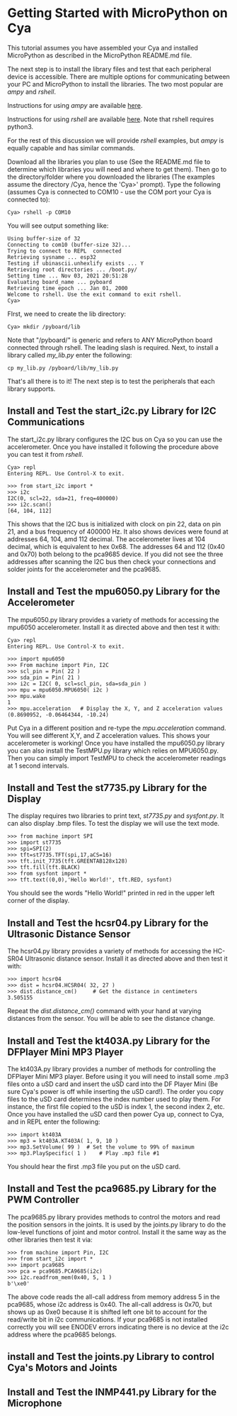 # Getting Started with MicroPython on Cya

This tutorial assumes you have assembled your Cya and installed MicroPython as described in the MicroPython README.md file.

The next step is to install the library files and test that each peripheral device is accessible. There are multiple options for communicating between your PC and MicroPython to install the libraries. The two most popular are _ampy_ and _rshell_.

Instructions for using _ampy_ are available [here](https://pypi.org/project/adafruit-ampy/).

Instructions for using _rshell_ are available [here](https://pypi.org/project/rshell/). Note that rshell requires python3.

For the rest of this discussion we will provide _rshell_ examples, but _ampy_ is equally capable and has similar commands.

Download all the libraries you plan to use (See the README.md file to determine which libraries you will need and where to get them). Then go to the directory/folder where you  downloaded the libraries (The examples assume the directory /Cya, hence the 'Cya>' prompt). Type the following (assumes Cya is connected to COM10 - use the COM port your Cya is connected to):

 	Cya> rshell -p COM10

You will see output something like:

	Using buffer-size of 32
	Connecting to com10 (buffer-size 32)...
	Trying to connect to REPL  connected
	Retrieving sysname ... esp32
	Testing if ubinascii.unhexlify exists ... Y
	Retrieving root directories ... /boot.py/
	Setting time ... Nov 03, 2021 20:51:28
	Evaluating board_name ... pyboard
  	Retrieving time epoch ... Jan 01, 2000
	Welcome to rshell. Use the exit command to exit rshell.
	Cya>

FIrst, we need to create the lib directory:

	Cya> mkdir /pyboard/lib
	
Note that "/pyboard/" is generic and refers to ANY MicroPython board connected through rshell. The leading slash is required. Next, to install a library called _my_lib.py_ enter the following:

	cp my_lib.py /pyboard/lib/my_lib.py
	
That's all there is to it! The next step is to test the peripherals that each library supports.

## Install and Test the start_i2c.py Library for I2C Communications

The start_i2c.py library configures the I2C bus on Cya so you can use the accelerometer. Once you have installed it following the procedure above you can test it from _rshell_.

	Cya> repl
	Entering REPL. Use Control-X to exit.
	
	>>> from start_i2c import *
	>>> i2c
	I2C(0, scl=22, sda=21, freq=400000)
	>>> i2c.scan()
	[64, 104, 112]
	
This shows that the I2C bus is initialized with clock on pin 22, data on pin 21, and a bus frequency of 400000 Hz. It also shows devices were found at addresses 64, 104, amd 112 decimal. The accelerometer lives at 104 decimal, which is equivalent to hex 0x68. The addresses 64 and 112 (0x40 and 0x70) both belong to the pca9685 device. If you did not see the three addresses after scanning the I2C bus then check your connections and solder joints for the accelerometer and the pca9685.

## Install and Test the mpu6050.py Library for the Accelerometer

The mpu6050.py library provides a variety of methods for accessing the mpu6050 accelerometer. Install it as directed above and then test it with:

	Cya> repl
	Entering REPL. Use Control-X to exit.
	
	>>> import mpu6050
	>>> From machine import Pin, I2C
	>>> scl_pin = Pin( 22 )
	>>> sda_pin = Pin( 21 )
	>>> i2c = I2C( 0, scl=scl_pin, sda=sda_pin )
	>>> mpu = mpu6050.MPU6050( i2c )
	>>> mpu.wake
	1
	>>> mpu.acceleration   # Display the X, Y, and Z acceleration values
	(0.8690952, -0.06464344, -10.24)
	
Put Cya in a different position and re-type the _mpu.acceleration_ command. You will see different X,Y, and Z acceleration values. This shows your accelerometer is working!
Once you have installed the mpu6050.py library you can also install the TestMPU.py library which relies on MPU6050.py. Then you can simply import TestMPU to check the accelerometer readings at 1 second intervals.

## Install and Test the st7735.py Library for the Display

The display requires two libraries to print text, _st7735.py_ and _sysfont.py_. It can also display .bmp files. To test the display we will use the text mode.

	>>> from machine import SPI
	>>> import st7735
	>>> spi=SPI(2)
	>>> tft=st7735.TFT(spi,17,aCS=16)
	>>> tft.init_7735(tft.GREENTAB128x128)
	>>> tft.fill(tft.BLACK)
	>>> from sysfont import *
	>>> tft.text((0,0),'Hello World!', tft.RED, sysfont)

You should see the words "Hello World!" printed in red in the upper left corner of the display.

## Install and Test the hcsr04.py Library for the Ultrasonic Distance Sensor

The hcsr04.py library provides a variety of methods for accessing the HC-SR04 Ultrasonic distance sensor. Install it as directed above and then test it with:

	>>> import hcsr04
	>>> dist = hcsr04.HCSR04( 32, 27 )
	>>> dist.distance_cm()     # Get the distance in centimeters
	3.505155
	
Repeat the _dist.distance_cm()_ command with your hand at varying distances from the sensor. You will be able to see the distance change.

## Install and Test the kt403A.py Library for the DFPlayer Mini MP3 Player

The kt403A.py library provides a number of methods for controlling the DFPlayer Mini MP3 player. Before using it you will need to install some .mp3 files onto a uSD card and insert the uSD card into the DF Player Mini (Be sure Cya's power is off while inserting the uSD card!). The order you copy files to the uSD card determines the index number used to play them. For instance, the first file copied to the uSD is index 1, the second index 2, etc. Once you have installed the uSD card then power Cya up, connect to Cya, and in REPL enter the following:

	>>> import kt403A
	>>> mp3 = kt403A.KT403A( 1, 9, 10 )
	>>> mp3.SetVolume( 99 )  # Set the volume to 99% of maximum
	>>> mp3.PlaySpecific( 1 )    # Play .mp3 file #1

You should hear the first .mp3 file you put on the uSD card.

## Install and Test the pca9685.py Library for the PWM Controller

The pca9685.py library provides methods to control the motors and read the position sensors in the joints. It is used by the joints.py library to do the low-level functions of joint and motor control. Install it the same way as the other libraries then test it via:

	>>> from machine import Pin, I2C
	>>> from start_i2c import *
	>>> import pca9685
	>>> pca = pca9685.PCA9685(i2c)
	>>> i2c.readfrom_mem(0x40, 5, 1 )
	b'\xe0'
	
The above code reads the all-call address from memory address 5 in the pca9685, whose i2c address is 0x40. The all-call address is 0x70, but shows up as 0xe0 because it is shifted left one bit to account for the read/write bit in i2c communications. If your pca9685 is not installed correctly you will see ENODEV errors indicating there is no device at the i2c address where the pca9685 belongs.

## install and Test the joints.py Library to control Cya's Motors and Joints



## Install and Test the INMP441.py Library for the Microphone





